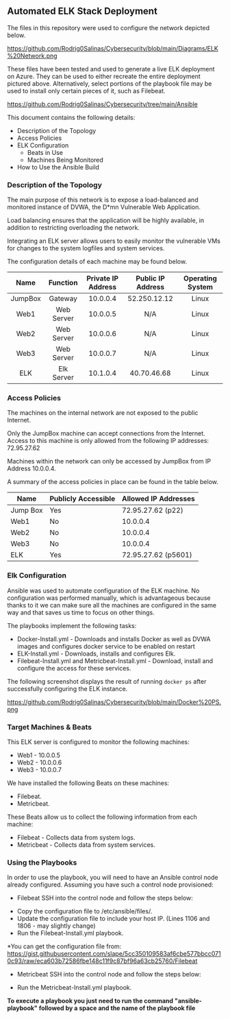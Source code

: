 ## Automated ELK Stack Deployment

The files in this repository were used to configure the network depicted below.

https://github.com/Rodrig0Salinas/Cybersecurity/blob/main/Diagrams/ELK%20Network.png

These files have been tested and used to generate a live ELK deployment on Azure. They can be used to either recreate the entire deployment pictured above. Alternatively, select portions of the playbook file may be used to install only certain pieces of it, such as Filebeat.

https://github.com/Rodrig0Salinas/Cybersecurity/tree/main/Ansible

This document contains the following details:
- Description of the Topology
- Access Policies
- ELK Configuration
  - Beats in Use
  - Machines Being Monitored
- How to Use the Ansible Build


### Description of the Topology

The main purpose of this network is to expose a load-balanced and monitored instance of DVWA, the D*mn Vulnerable Web Application.

Load balancing ensures that the application will be highly available, in addition to restricting overloading the network.

Integrating an ELK server allows users to easily monitor the vulnerable VMs for changes to the system logfiles and system services.

The configuration details of each machine may be found below.

|    Name    |  Function  | Private IP Address | Public IP Address | Operating System |
|:----------:|:----------:|:------------------:|:-----------------:|:----------------:|
|   JumpBox  |   Gateway  |      10.0.0.4      |    52.250.12.12   |       Linux      |
|    Web1    | Web Server |      10.0.0.5      |        N/A        |       Linux      |
|    Web2    | Web Server |      10.0.0.6      |        N/A        |       Linux      |
|    Web3    | Web Server |      10.0.0.7      |        N/A        |       Linux      |
|    ELK     | Elk Server |      10.1.0.4      |    40.70.46.68    |       Linux      |


### Access Policies

The machines on the internal network are not exposed to the public Internet. 

Only the JumpBox machine can accept connections from the Internet. Access to this machine is only allowed from the following IP addresses:
72.95.27.62

Machines within the network can only be accessed by JumpBox from IP Address 10.0.0.4.

A summary of the access policies in place can be found in the table below.

| Name     | Publicly Accessible | Allowed IP Addresses |
|----------|---------------------|----------------------|
| Jump Box | Yes                 | 72.95.27.62 (p22)    |
| Web1     | No                  | 10.0.0.4             |
| Web2     | No                  | 10.0.0.4             |
| Web3     | No                  | 10.0.0.4             |
| ELK      | Yes                 | 72.95.27.62 (p5601)  |


### Elk Configuration

Ansible was used to automate configuration of the ELK machine. No configuration was performed manually, which is advantageous because thanks to it we can make sure all the machines are configured in the same way and that saves us time to focus on other things.

The playbooks implement the following tasks:
* Docker-Install.yml - Downloads and installs Docker as well as DVWA images and configures docker service to be enabled on restart
* ELK-Install.yml - Downloads, installs and configures Elk.
* Filebeat-Install.yml and Metricbeat-Install.yml - Download, install and configure the access for these services.

The following screenshot displays the result of running `docker ps` after successfully configuring the ELK instance.

https://github.com/Rodrig0Salinas/Cybersecurity/blob/main/Docker%20PS.png


### Target Machines & Beats
This ELK server is configured to monitor the following machines:
* Web1 - 10.0.0.5
* Web2 - 10.0.0.6
* Web3 - 10.0.0.7

We have installed the following Beats on these machines:
* Filebeat. 
* Metricbeat.

These Beats allow us to collect the following information from each machine:
* Filebeat - Collects data from system logs.
* Metricbeat - Collects data from system services.


### Using the Playbooks
In order to use the playbook, you will need to have an Ansible control node already configured. Assuming you have such a control node provisioned: 

* Filebeat
SSH into the control node and follow the steps below:
- Copy the configuration file to /etc/ansible/files/.
- Update the configuration file to include your host IP. (Lines 1106 and 1806 - may slightly change)
- Run the Filebeat-Install.yml playbook.

*You can get the configuration file from: https://gist.githubusercontent.com/slape/5cc350109583af6cbe577bbcc0710c93/raw/eca603b72586fbe148c11f9c87bf96a63cb25760/Filebeat

* Metricbeat
SSH into the control node and follow the steps below:
- Run the Metricbeat-Install.yml playbook.

**To execute a playbook you just need to run the command "ansible-playbook" followed by a space and the name of the playbook file**
